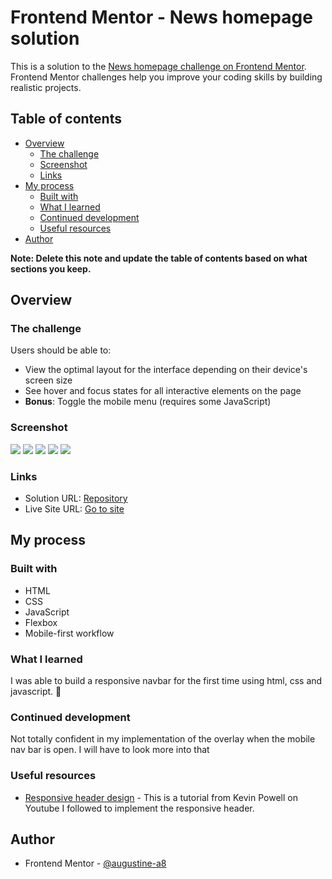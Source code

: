 # Frontend Mentor - News homepage solution

This is a solution to the [News homepage challenge on Frontend Mentor](https://www.frontendmentor.io/challenges/news-homepage-H6SWTa1MFl). Frontend Mentor challenges help you improve your coding skills by building realistic projects.

## Table of contents

-   [Overview](#overview)
    -   [The challenge](#the-challenge)
    -   [Screenshot](#screenshot)
    -   [Links](#links)
-   [My process](#my-process)
    -   [Built with](#built-with)
    -   [What I learned](#what-i-learned)
    -   [Continued development](#continued-development)
    -   [Useful resources](#useful-resources)
-   [Author](#author)

**Note: Delete this note and update the table of contents based on what sections you keep.**

## Overview

### The challenge

Users should be able to:

-   View the optimal layout for the interface depending on their device's screen size
-   See hover and focus states for all interactive elements on the page
-   **Bonus**: Toggle the mobile menu (requires some JavaScript)

### Screenshot

![](./assets/images/desktop-view.png)
![](./assets/images/mobile-menu.png)
![](./assets/images/mobile-1.png)
![](./assets/images/mobile-2.png)
![](./assets/images/mobile-3.png)

### Links

-   Solution URL: [Repository](https://github.com/augustine-a8/frontend-mentor-news-homepage-main.git)
-   Live Site URL: [Go to site](https://augustine-a8.github.io/frontend-mentor-news-homepage-main/)

## My process

### Built with

-   HTML
-   CSS
-   JavaScript
-   Flexbox
-   Mobile-first workflow

### What I learned

I was able to build a responsive navbar for the first time using html, css and javascript. 🤗

### Continued development

Not totally confident in my implementation of the overlay when the mobile nav bar is open. I will have to look more into that

### Useful resources

-   [Responsive header design](https://youtu.be/HbBMp6yUXO0) - This is a tutorial from Kevin Powell on Youtube I followed to implement the responsive header.

## Author

-   Frontend Mentor - [@augustine-a8](https://www.frontendmentor.io/profile/augustine-a8)
